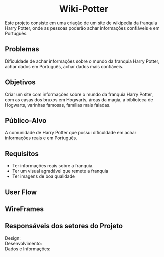 <h1 align="center">Wiki-Potter</h1>
Este projeto consiste em uma criação de um site de wikipedia da franquia Harry Potter, onde as pessoas poderão achar informações confiáveis e em Português.

## Problemas
Dificuldade de achar informações sobre o mundo da franquia Harry Potter, achar dados em Português, achar dados mais confiáveis.

## Objetivos
Criar um site com informações sobre o mundo da franquia Harry Potter, com as casas dos bruxos em Hogwarts, áreas da magia, a biblioteca de Hogwarts, varinhas famosas, famílias mais faladas.

## Público-Alvo
A comunidade de Harry Potter que possui dificuldade em achar informações reais e em Português.

## Requisitos
* Ter informações reais sobre a franquia.
* Ter um visual agradável que remete a franquia
* Ter imagens de boa qualidade

## User Flow
## WireFrames
## Responsáveis dos setores do Projeto
Design:\
Desenvolvimento:\
Dados e Informações: